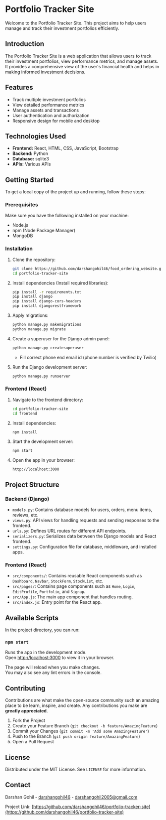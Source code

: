 # Portfolio Tracker Site

Welcome to the Portfolio Tracker Site. This project aims to help users manage and track their investment portfolios efficiently.

## Introduction

The Portfolio Tracker Site is a web application that allows users to track their investment portfolios, view performance metrics, and manage assets. It provides a comprehensive view of the user's financial health and helps in making informed investment decisions.

## Features

- Track multiple investment portfolios
- View detailed performance metrics
- Manage assets and transactions
- User authentication and authorization
- Responsive design for mobile and desktop

## Technologies Used

- **Frontend:** React, HTML, CSS, JavaScript, Bootstrap
- **Backend:** Python
- **Database:** sqlite3
- **APIs:** Various APIs

## Getting Started

To get a local copy of the project up and running, follow these steps:

### Prerequisites

Make sure you have the following installed on your machine:

- Node.js
- npm (Node Package Manager)
- MongoDB

### Installation

1. Clone the repository:
    ```bash
    git clone https://github.com/darshangohil46/food_ordering_website.git
    cd portfolio-tracker-site
    ```

2. Install dependencies (Install required libraries):
    ```bash
    pip install -r requirements.txt
    pip install django
    pip install django-cors-headers
    pip install djangorestframework
    ```

3. Apply migrations:
    ```bash
    python manage.py makemigrations
    python manage.py migrate
    ```

4. Create a superuser for the Django admin panel:
    ```bash
    python manage.py createsuperuser
    ```
    - Fill correct phone end email id (phone number is verified by Twilio)

5. Run the Django development server:
    ```bash
    python manage.py runserver
    ```

### Frontend (React)

1. Navigate to the frontend directory:
    ```bash
    cd portfolio-tracker-site
    cd frontend
    ```

2. Install dependencies:
    ```bash
    npm install
    ```

3. Start the development server:
    ```bash
    npm start
    ```

4. Open the app in your browser:
    ```
    http://localhost:3000
    ```

## Project Structure

### Backend (Django)

- `models.py`: Contains database models for users, orders, menu items, reviews, etc.
- `views.py`: API views for handling requests and sending responses to the frontend.
- `urls.py`: Defines URL routes for different API endpoints.
- `serializers.py`: Serializes data between the Django models and React frontend.
- `settings.py`: Configuration file for database, middleware, and installed apps.

### Frontend (React)

- `src/components/`: Contains reusable React components such as `Dashboard`, `Navbar`, `StockForm`, `StockList`, etc.
- `src/pages/`: Contains page components such as `Home`, `Login`, `EditProfile`, `Portfolio`, and `Signup`.
- `src/App.js`: The main app component that handles routing.
- `src/index.js`: Entry point for the React app.

## Available Scripts

In the project directory, you can run:

### `npm start`

Runs the app in the development mode.\
Open [http://localhost:3000](http://localhost:3000) to view it in your browser.

The page will reload when you make changes.\
You may also see any lint errors in the console.

## Contributing

Contributions are what make the open-source community such an amazing place to be learn, inspire, and create. Any contributions you make are **greatly appreciated**.

1. Fork the Project
2. Create your Feature Branch (`git checkout -b feature/AmazingFeature`)
3. Commit your Changes (`git commit -m 'Add some AmazingFeature'`)
4. Push to the Branch (`git push origin feature/AmazingFeature`)
5. Open a Pull Request

## License

Distributed under the MIT License. See `LICENSE` for more information.

## Contact

Darshan Gohil - [darshangohil46](https://github.com/darshangohil46) - darshangohil2005@gmail.com

Project Link: [https://github.com/darshangohil46/portfolio-tracker-site](https://github.com/darshangohil46/portfolio-tracker-site)
